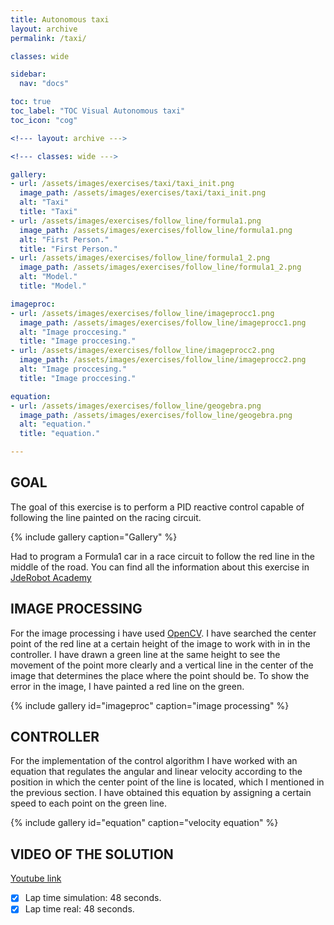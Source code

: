 ```yaml
---
title: Autonomous taxi
layout: archive
permalink: /taxi/

classes: wide

sidebar:
  nav: "docs"

toc: true
toc_label: "TOC Visual Autonomous taxi"
toc_icon: "cog"

<!--- layout: archive --->

<!--- classes: wide --->

gallery:
- url: /assets/images/exercises/taxi/taxi_init.png
  image_path: /assets/images/exercises/taxi/taxi_init.png
  alt: "Taxi"
  title: "Taxi"
- url: /assets/images/exercises/follow_line/formula1.png
  image_path: /assets/images/exercises/follow_line/formula1.png
  alt: "First Person."
  title: "First Person."
- url: /assets/images/exercises/follow_line/formula1_2.png
  image_path: /assets/images/exercises/follow_line/formula1_2.png
  alt: "Model."
  title: "Model."

imageproc:
- url: /assets/images/exercises/follow_line/imageprocc1.png
  image_path: /assets/images/exercises/follow_line/imageprocc1.png
  alt: "Image proccesing."
  title: "Image proccesing."
- url: /assets/images/exercises/follow_line/imageprocc2.png
  image_path: /assets/images/exercises/follow_line/imageprocc2.png
  alt: "Image proccesing."
  title: "Image proccesing."

equation:
- url: /assets/images/exercises/follow_line/geogebra.png
  image_path: /assets/images/exercises/follow_line/geogebra.png
  alt: "equation."
  title: "equation."

---
```

## GOAL

The goal of this exercise is to perform a PID reactive control capable of following the line painted on the racing circuit.

{% include gallery caption="Gallery" %}

Had to program a Formula1 car in a race circuit to follow the red line in the middle of the road.
You can find all the information about this exercise in [JdeRobot Academy](http://jderobot.github.io/RoboticsAcademy/exercises/AutonomousCars/follow_line/)

## IMAGE PROCESSING

For the image processing i have used [OpenCV](https://opencv.org/).
I have searched the center point of the red line at a certain height of the image to work with in in the controller. I have drawn a green line at the same height to see the movement of the point more clearly and a vertical line in the center of the image that determines the place where the point should be. To show the error in the image, I have painted a red line on the green.

{% include gallery id="imageproc" caption="image processing" %}

## CONTROLLER

For the implementation of the control algorithm I have worked with an equation that regulates the angular and linear velocity according to the position in which the center point of the line is located, which I mentioned in the previous section.
I have obtained this equation by assigning a certain speed to each point on the green line.

{% include gallery id="equation" caption="velocity equation" %}

## VIDEO OF THE SOLUTION

[Youtube link](https://www.youtube.com/watch?v=9kCj6eeHf3Y&t=1s)

- [X] Lap time simulation: 48 seconds.
- [X] Lap time real: 48 seconds.
